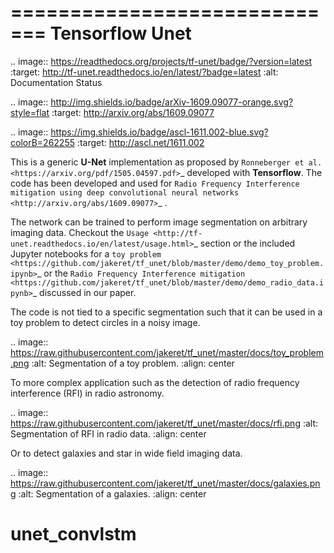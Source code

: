 =============================
Tensorflow Unet
=============================

.. image:: https://readthedocs.org/projects/tf-unet/badge/?version=latest
	:target: http://tf-unet.readthedocs.io/en/latest/?badge=latest
	:alt: Documentation Status
		
.. image:: http://img.shields.io/badge/arXiv-1609.09077-orange.svg?style=flat
        :target: http://arxiv.org/abs/1609.09077

.. image:: https://img.shields.io/badge/ascl-1611.002-blue.svg?colorB=262255
        :target: http://ascl.net/1611.002


This is a generic **U-Net** implementation as proposed by `Ronneberger et al. <https://arxiv.org/pdf/1505.04597.pdf>`_ developed with **Tensorflow**. The code has been developed and used for `Radio Frequency Interference mitigation using deep convolutional neural networks <http://arxiv.org/abs/1609.09077>`_ .

The network can be trained to perform image segmentation on arbitrary imaging data. Checkout the `Usage <http://tf-unet.readthedocs.io/en/latest/usage.html>`_ section or the included Jupyter notebooks for a `toy problem <https://github.com/jakeret/tf_unet/blob/master/demo/demo_toy_problem.ipynb>`_ or the `Radio Frequency Interference mitigation <https://github.com/jakeret/tf_unet/blob/master/demo/demo_radio_data.ipynb>`_ discussed in our paper.

The code is not tied to a specific segmentation such that it can be used in a toy problem to detect circles in a noisy image.

.. image:: https://raw.githubusercontent.com/jakeret/tf_unet/master/docs/toy_problem.png
   :alt: Segmentation of a toy problem.
   :align: center

To more complex application such as the detection of radio frequency interference (RFI) in radio astronomy.

.. image:: https://raw.githubusercontent.com/jakeret/tf_unet/master/docs/rfi.png
   :alt: Segmentation of RFI in radio data.
   :align: center

Or to detect galaxies and star in wide field imaging data.

.. image:: https://raw.githubusercontent.com/jakeret/tf_unet/master/docs/galaxies.png
   :alt: Segmentation of a galaxies.
   :align: center


# unet_convlstm
